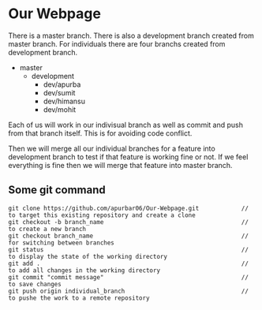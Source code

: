 # Our Webpage

There is a master branch. There is also a development branch created from master branch. For individuals there are four branchs created from development branch.

 - master
   - development
     - dev/apurba
     - dev/sumit
     - dev/himansu
     - dev/mohit
     
Each of us will work in our indivisual branch as well as commit and push from that branch itself. This is for avoiding code conflict.

Then we will merge all our individual branches for a feature into development branch to test if that feature is working fine or not. If we feel everything is fine then we will merge that feature into master branch.
     

## Some git command

```git
git clone https://github.com/apurbar06/Our-Webpage.git            // to target this existing repository and create a clone
git checkout -b branch_name                                       // to create a new branch
git checkout branch_name                                          // for switching between branches
git status                                                        // to display the state of the working directory
git add .                                                         // to add all changes in the working directory
git commit "commit message"                                       // to save changes
git push origin individual_branch                                 // to pushe the work to a remote repository
```
